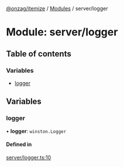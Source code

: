 [@onzag/itemize](../README.md) / [Modules](../modules.md) / server/logger

# Module: server/logger

## Table of contents

### Variables

- [logger](server_logger.md#logger)

## Variables

### logger

• **logger**: `winston.Logger`

#### Defined in

[server/logger.ts:10](https://github.com/onzag/itemize/blob/f2f29986/server/logger.ts#L10)

